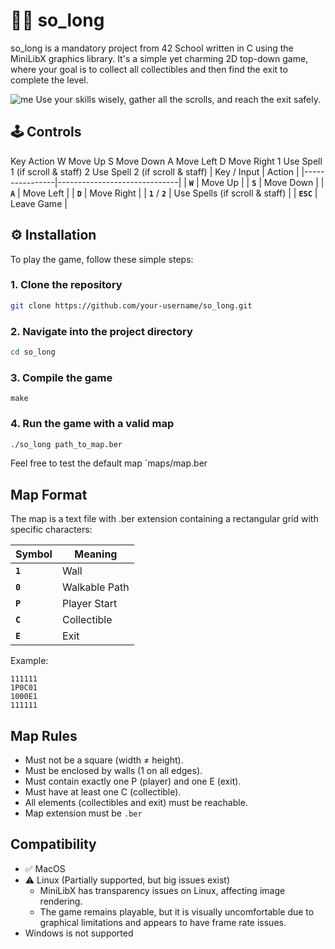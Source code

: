 # 🧙‍♂️ so_long
so_long is a mandatory project from 42 School written in C using the MiniLibX graphics library. It's a simple yet charming 2D top-down game, where your goal is to collect all collectibles and then find the exit to complete the level.

![me](https://github.com/tdnguyen98/so_long/blob/main/So_long.gif)
Use your skills wisely, gather all the scrolls, and reach the exit safely.

## 🕹️ Controls
Key	Action
W	Move Up
S	Move Down
A	Move Left
D	Move Right
1	Use Spell 1 (if scroll & staff)
2	Use Spell 2 (if scroll & staff)
| Key / Input    | Action                       |
|----------------|------------------------------|
|   **`W`**	 | Move Up        |
|      **`S`**	 | Move Down         |
|   **`A`**	 | Move Left     |
|      **`D`**	 | Move Right      |
| **`1`**  / **`2`** | Use Spells (if scroll & staff)    |
| **`ESC`** | Leave Game               |

## ⚙️ Installation

To play the game, follow these simple steps:

### 1. Clone the repository
```bash
git clone https://github.com/your-username/so_long.git
```

### 2. Navigate into the project directory
```bash
cd so_long
```

### 3. Compile the game
```
make
````

### 4. Run the game with a valid map
```bash
./so_long path_to_map.ber
```

Feel free to test the default map `maps/map.ber

## Map Format
The map is a text file with .ber extension containing a rectangular grid with specific characters:

| Symbol    | Meaning                      |
|-----------|------------------------------|
| **`1`**	| Wall |
| **`0`**	| Walkable Path|
| **`P`**	| Player Start|
| **`C`**	| Collectible|
| **`E`**	| Exit|

Example:
```
111111
1P0C01
1000E1
111111
```

## Map Rules
- Must not be a square (width ≠ height).
- Must be enclosed by walls (1 on all edges).
- Must contain exactly one P (player) and one E (exit).
- Must have at least one C (collectible).
- All elements (collectibles and exit) must be reachable.
- Map extension must be `.ber`

## Compatibility
- ✅ MacOS
- ⚠️ Linux (Partially supported, but big issues exist)
	- MiniLibX has transparency issues on Linux, affecting image rendering.
	- The game remains playable, but it is visually uncomfortable due to graphical limitations and appears to have frame rate issues.
- Windows is not supported

